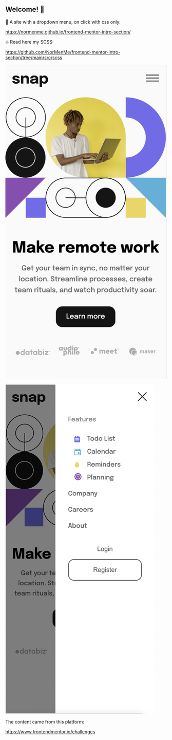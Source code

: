 
## Welcome! 👋

:deciduous_tree: A site with a dropdown menu, on click with css only:  

https://normenme.github.io/frontend-mentor-intro-section/

:fire: Read here my SCSS: 

https://github.com/NorMenMe/frontend-mentor-intro-section/tree/main/src/scss

 ![](src/images/preview-mobile.png)

 ![](src/images/preview-mobile-collapsed.png)

The content came from this platform:

 https://www.frontendmentor.io/challenges
